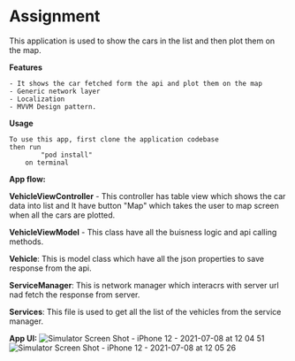 # Assignment

This application is used to show the cars in the list and then plot them on the map.

**Features**

	- It shows the car fetched form the api and plot them on the map
	- Generic network layer
	- Localization
	- MVVM Design pattern.
	
**Usage**
	
	To use this app, first clone the application codebase
	then run 
			"pod install"
		on terminal
		
**App flow:**

**VehicleViewController** - This controller has table view which shows the car data into list and It have button "Map" which takes the user to map screen when all the cars are plotted.

**VehicleViewModel** - This class have all the buisness logic and api calling methods.

**Vehicle**: This is model class which have all the json properties to save response from the api.

**ServiceManager**: This is network manager which interacrs with server url nad fetch the response from server.

**Services**: This file is used to get all the list of the vehicles from the service manager.

**App UI:**
![Simulator Screen Shot - iPhone 12 - 2021-07-08 at 12 04 51](https://user-images.githubusercontent.com/39966383/124893063-0a24cf00-dff8-11eb-939b-b5f9762906a1.png)      ![Simulator Screen Shot - iPhone 12 - 2021-07-08 at 12 05 26](https://user-images.githubusercontent.com/39966383/124893169-21fc5300-dff8-11eb-8889-5f46e64d999b.png)


	
	

